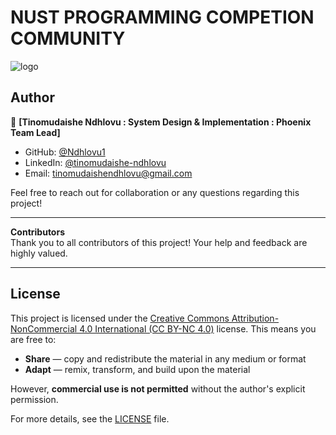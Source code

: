 # NUST PROGRAMMING COMPETION COMMUNITY
![logo](https://github.com/user-attachments/assets/b482a351-a2f1-47ed-9cea-1c9cf259a08a)

## Author

👤 **[Tinomudaishe Ndhlovu : System Design & Implementation : Phoenix Team Lead]**

- GitHub: [@Ndhlovu1](https://github.com/your-username)
- LinkedIn: [@tinomudaishe-ndhlovu](https://www.linkedin.com/in/tinomudaishe-ndhlovu/)
- Email: tinomudaishendhlovu@gmail.com

Feel free to reach out for collaboration or any questions regarding this project!

---

**Contributors**  
Thank you to all contributors of this project! Your help and feedback are highly valued.

---

## License

This project is licensed under the [Creative Commons Attribution-NonCommercial 4.0 International (CC BY-NC 4.0)](https://creativecommons.org/licenses/by-nc/4.0/) license. This means you are free to:

- **Share** — copy and redistribute the material in any medium or format
- **Adapt** — remix, transform, and build upon the material

However, **commercial use is not permitted** without the author's explicit permission.

For more details, see the [LICENSE](LICENSE) file.


